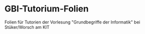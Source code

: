 # GBI-Tutorium-Folien
Folien für Tutorien der Vorlesung "Grundbegriffe der Informatik" bei Stüker/Worsch am KIT
